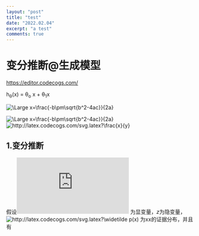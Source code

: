 ```yaml
---
layout: "post"
title: "test"
date: "2022.02.04"
excerpt: "a test"
comments: true
---
```


# 变分推断@生成模型
https://editor.codecogs.com/

 h<sub>&theta;</sub>(x) = &theta;<sub>o</sub> x + &theta;<sub>1</sub>x
 
 <img src="https://latex.codecogs.com/svg.latex?\Large&space;x=\frac{-b\pm\sqrt{b^2-4ac}}{2a}" title="\Large x=\frac{-b\pm\sqrt{b^2-4ac}}{2a}" />
 
![\Large x=\frac{-b\pm\sqrt{b^2-4ac}}{2a}](https://latex.codecogs.com/svg.latex?\Large&space;x=\frac{-b\pm\sqrt{b^2-4ac}}{2a}) 
<img src="http://latex.codecogs.com/svg.latex?\frac{x}{y}" title="http://latex.codecogs.com/svg.latex?\frac{x}{y}" />


## 1.变分推断

假设![](https://latex.codecogs.com/svg.latex?x) 为显变量，$z$为隐变量，<img src="http://latex.codecogs.com/svg.latex?\widetilde&space;p(x)" title="http://latex.codecogs.com/svg.latex?\widetilde p(x)" /> 为xx的证据分布，并且有

